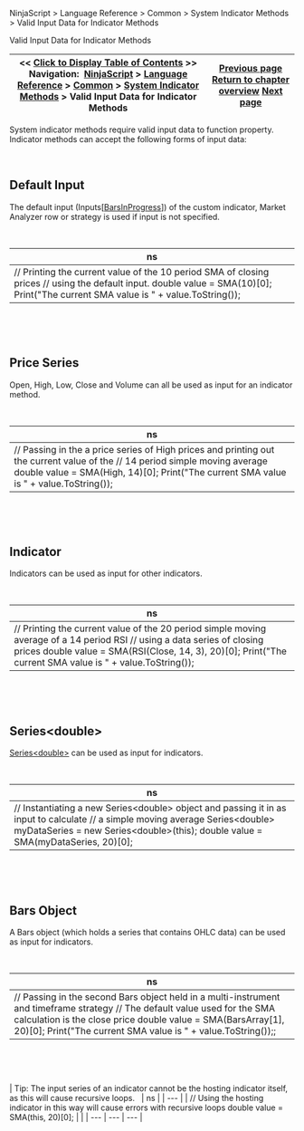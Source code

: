 ﻿


NinjaScript \> Language Reference \> Common \> System Indicator Methods \> Valid Input Data for Indicator Methods






















Valid Input Data for Indicator Methods







| \<\< [Click to Display Table of Contents](valid_input_data_for_indicator.md) \>\> **Navigation:**     [NinjaScript](ninjascript-1.md) \> [Language Reference](language_reference_wip-1.md) \> [Common](common-1.md) \> [System Indicator Methods](indicators-1.md) \> Valid Input Data for Indicator Methods | [Previous page](indicators-1.md) [Return to chapter overview](indicators-1.md) [Next page](accumulation_distribution_adl-1.md) |
| --- | --- |











System indicator methods require valid input data to function property. Indicator methods can accept the following forms of input data:


 


## Default Input
The default input (Inputs\[[BarsInProgress](barsinprogress-1.md)]) of the custom indicator, Market Analyzer row or strategy is used if input is not specified.


 




| ns |
| --- |
| // Printing the current value of the 10 period SMA of closing prices // using the default input. double value \= SMA(10\)\[0];  Print("The current SMA value is " \+ value.ToString()); |



 


 


## Price Series


Open, High, Low, Close and Volume can all be used as input for an indicator method.


 




| ns |
| --- |
| // Passing in the a price series of High prices and printing out the current value of the // 14 period simple moving average double value \= SMA(High, 14\)\[0]; Print("The current SMA value is " \+ value.ToString()); |



 


 


## Indicator
Indicators can be used as input for other indicators.


 




| ns |
| --- |
| // Printing the current value of the 20 period simple moving average of a 14 period RSI // using a data series of closing prices double value \= SMA(RSI(Close, 14, 3\), 20\)\[0]; Print("The current SMA value is " \+ value.ToString()); |



 


 


## Series\<double\>
[Series\<double\>](seriest-1.md) can be used as input for indicators.


 




| ns |
| --- |
| // Instantiating a new Series\<double\> object and passing it in as input to calculate // a simple moving average Series\<double\> myDataSeries \= new Series\<double\>(this); double value \= SMA(myDataSeries, 20\)\[0]; |



 


 


## Bars Object
A Bars object (which holds a series that contains OHLC data) can be used as input for indicators.


 




| ns |
| --- |
| // Passing in the second Bars object held in a multi\-instrument and timeframe strategy // The default value used for the SMA calculation is the close price double value \= SMA(BarsArray\[1], 20\)\[0]; Print("The current SMA value is " \+ value.ToString());; |



 


 




| Tip: The input series of an indicator cannot be the hosting indicator itself, as this will cause recursive loops.     | ns | | --- | | // Using the hosting indicator in this way will cause errors with recursive loops double value \= SMA(this, 20\)\[0]; | |
| --- | --- | --- |



 








